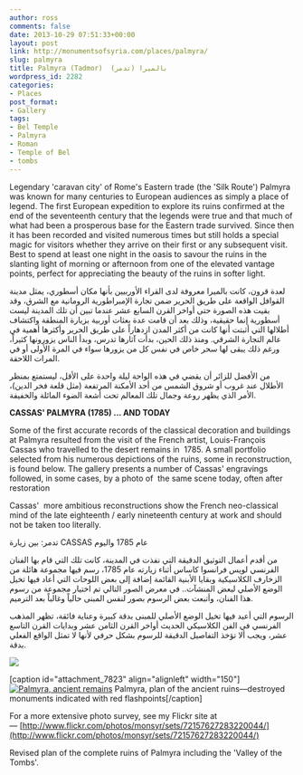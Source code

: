 ```yaml
---
author: ross
comments: false
date: 2013-10-29 07:51:33+00:00
layout: post
link: http://monumentsofsyria.com/places/palmyra/
slug: palmyra
title: Palmyra (Tadmor)  (بالميرا (تدمر
wordpress_id: 2282
categories:
- Places
post_format:
- Gallery
tags:
- Bel Temple
- Palmyra
- Roman
- Temple of Bel
- tombs
---
```


Legendary 'caravan city' of Rome's Eastern trade (the 'Silk Route') Palmyra was known for many centuries to European audiences as simply a place of legend. The first European expedition to explore its ruins confirmed at the end of the seventeenth century that the legends were true and that much of what had been a prosperous base for the Eastern trade survived. Since then it has been recorded and visited numerous times but still holds a special magic for visitors whether they arrive on their first or any subsequent visit. Best to spend at least one night in the oasis to savour the ruins in the slanting light of morning or afternoon from one of the elevated vantage points, perfect for appreciating the beauty of the ruins in softer light.


لعدة قرون، كانت بالميرا معروفة لدى القراء الأوربيين بأنها مكان أسطوري، يمثل مدينة القوافل الواقعة على طريق الحرير ضمن تجارة الإمبراطورية الرومانية مع الشرق، وقد بقيت هذه الصورة حتى أواخر القرن السابع عشر عندما تبين أن تلك المدينة ليست أسطورية إنما حقيقية، وذلك بعد أن قامت عدة بعثات أوربية بزيارة المنطقة واكتشاف أطلالها التي أثبتت أنها كانت من أكثر المدن ازدهاراً على طريق الحرير وأكثرها أهمية في عالم التجارة الشرقي. ومنذ ذلك الحين، بدأت آثارها تدرس، وبدأ الناس يزورونها كثيراً، ورغم ذلك يبقى لها سحر خاص في نفس كل من يزورها سواء في المرة الأولى أو في المرات اللاحقة.




من الأفضل للزائر أن يقضي في هذه الواحة ليلة واحدة على الأقل، ليستمتع بمنظر الأطلال عند غروب أو شروق الشمس من أحد الأمكنة المرتفعة (مثل قلعة فخر الدين)، الأمر الذي يظهر روعة وجمال تلك المعالم تحت أشعة الضوء المائلة والخفيفة.


**CASSAS' PALMYRA (1785) ... AND TODAY**

Some of the first accurate records of the classical decoration and buildings at Palmyra resulted from the visit of the French artist, Louis-François Cassas who travelled to the desert remains in  1785. A small portfolio selected from his numerous depictions of the ruins, some in reconstruction, is found below. The gallery presents a number of Cassas' engravings followed, in some cases, by a photo of  the same scene today, often after restoration

Cassas'  more ambitious reconstructions show the French neo-classical mind of the late eighteenth / early nineteenth century at work and should not be taken too literally.


تدمر: بين زيارة CASSAS عام 1785 واليوم




من أقدم أعمال التوثيق الدقيقة التي نفذت في المدينة، كانت تلك التي قام بها الفنان الفرنسي لويس فرانسوا كاساس أثناء زيارته عام 1785، رسم فيها مجموعة هائلة من الزخارف الكلاسيكية وبقايا الأبنية القائمة إضافة إلى بعض اللوحات التي أعاد فيها تخيل الوضع الأصلي لبعض المنشآت.. في معرض الصور التالي تم اختيار مجموعة من رسوم هذا الفنان، وأتبعت بعض الرسوم بصور لنفس المبنى حالياً وغالباً بعد الترميم.




الرسوم التي أعيد فيها تخيل الوضع الأصلي للمبنى بدقة كبيرة وعناية فائقة، تظهر المذهب الفرنسي في الفن الكلاسيكي الحديث أواخر القرن الثامن عشر وبدايات القرن التاسع عشر، ويجب ألا تؤخذ التفاصيل الدقيقة للرسوم بشكل حرفي لأنها لا تمثل الواقع الفعلي بدقة.


![](http://monumentsofsyria.com/nextgen-attach_to_post/preview/id--7789)

[caption id="attachment_7823" align="alignleft" width="150"][![Palmyra, ancient remains](http://monumentsofsyria.com/wp/wp-content/uploads/Palmyra-comprehensive-23-Jan-2016-150x150.png)](http://monumentsofsyria.com/places/palmyra/attachment/palmyra-comprehensive-23-jan-2016/) Palmyra, plan of the ancient ruins—destroyed monuments indicated with red flashpoints[/caption]



For a more extensive photo survey, see my Flickr site at — [http://www.flickr.com/photos/monsyr/sets/72157627283220044/](http://www.flickr.com/photos/monsyr/sets/72157627283220044/)

Revised plan of the complete ruins of Palmyra including the 'Valley of the Tombs'.


